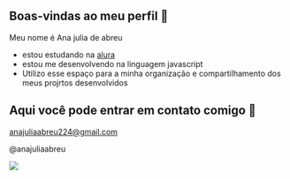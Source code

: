 ## Boas-vindas ao meu perfil 💙

Meu nome é Ana julia de abreu

 - estou estudando na [alura](https//www.alura.com.br)
 - estou me desenvolvendo na linguagem javascript
 - Utilizo esse espaço para a minha organização e compartilhamento dos meus projrtos desenvolvidos

## Aqui você pode entrar em contato comigo 📧

anajuliaabreu224@gmail.com

@anajuliaabreu

![](https://media1.tenor.com/m/4X6W-pTf03YAAAAd/mia-curtsy-princess-diaries.gif)
